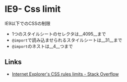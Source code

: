 # IE9- Css limit

IE9以下でのCSSの制限

- 1つのスタイルシートのセレクタは__4095__まで
- `@import`で読み込ませられるスタイルシートは__31__まで
- `@import`のネストは__4__つまで


## Links

- [Internet Explorer's CSS rules limits - Stack Overflow](http://stackoverflow.com/questions/9906794/internet-explorers-css-rules-limits)

